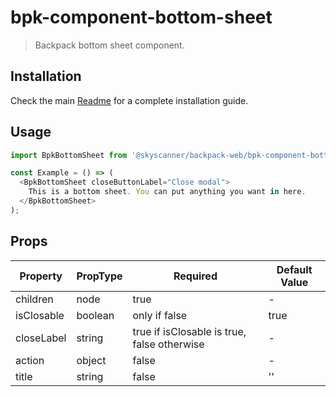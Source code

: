 # bpk-component-bottom-sheet

> Backpack bottom sheet component.

## Installation

Check the main [Readme](https://github.com/skyscanner/backpack#usage) for a complete installation guide.

## Usage

```js
import BpkBottomSheet from '@skyscanner/backpack-web/bpk-component-bottom-sheet';

const Example = () => (
  <BpkBottomSheet closeButtonLabel="Close modal">
    This is a bottom sheet. You can put anything you want in here.
  </BpkBottomSheet>
);
```

## Props

| Property   | PropType | Required                                    | Default Value |
| ---------- | -------- | ------------------------------------------- | ------------- |
| children   | node     | true                                        | -             |
| isClosable | boolean  | only if false                               | true          |
| closeLabel | string   | true if isClosable is true, false otherwise | -             |
| action     | object   | false                                       | -             |
| title      | string   | false                                       | ''            |
